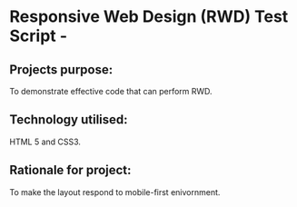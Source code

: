 # Responsive Web Design (RWD) Test Script -

## Projects purpose: 
To demonstrate effective code that can perform RWD.

## Technology utilised:
HTML 5 and CSS3.

## Rationale for project:
To make the layout respond to mobile-first enivornment.
